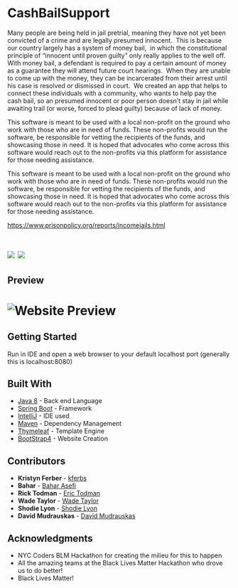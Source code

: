 # CashBailSupport
Many people are being held in jail pretrial, meaning they have not yet been convicted of a crime and are legally presumed innocent.  This is because our country largely has a system of money bail,  in which the constitutional principle of “innocent until proven guilty” only really applies to the well off. With money bail, a defendant is required to pay a certain amount of money as a guarantee they will attend future court hearings.  When they are unable to come up with the money, they can be incarcerated from their arrest until his case is resolved or dismissed in court.  We created an app that helps to connect these individuals with a community, who wants to help pay the cash bail, so an presumed innocent or poor person doesn’t stay in jail while awaiting trail (or worse, forced to plead guilty) because of lack of money.

This software is meant to be used with a local non-profit on the ground who work with those who are in need of funds. These non-profits would run the software,  be responsible for vetting the recipients of the funds, and showcasing those in need. It is hoped that advocates who come across this software would reach out to the non-profits via this platform for assistance for those needing assistance.

This software is meant to be used with a local non-profit on the ground who work with those who are in need of funds. These non-profits would run the software, be responsible for vetting the recipients of the funds, and showcasing those in need. It is hoped that advocates who come across this software would reach out to the non-profits via this platform for assistance for those needing assistance.

https://www.prisonpolicy.org/reports/incomejails.html

![](https://github.com/hackforblacklivesmatterteamjava/CashBailSupport/blob/bahar/static/img/arrest_pretrialdetention.png)
![](https://github.com/hackforblacklivesmatterteamjava/CashBailSupport/blob/bahar/static/img/jail_nobail_income.png)
=======
## Preview

![Website Preview](https://res.cloudinary.com/kristynf/image/upload/v1592227112/BailSupportBLM/Screen_Shot_2020-06-15_at_9.15.16_AM_ohereu.png)
=======
## Getting Started

Run in IDE and open a web browser to your default localhost port (generally this is localhost:8080)

## Built With

* [Java 8](https://www.java.com/en/) - Back end Language
* [Spring Boot](https://spring.io/projects/spring-boot) - Framework
* [IntelliJ](https://www.jetbrains.com/idea/) - IDE used
* [Maven](http://maven.apache.org/) - Dependency Management
* [Thymeleaf](http://www.thymeleaf.org/) - Template Engine
* [BootStrap4](https://getbootstrap.com/docs/4.0) - Website Creation

## Contributors

* **Kristyn Ferber**  - [kferbs](https://github.com/kristynf)
* **Bahar**  - [Bahar Asefi](https://github.com/Bahar61)
* **Rick Todman** - [Eric Todman](https://github.com/ricksinclair)
* **Wade Taylor**  - [Wade Taylor](https://www.linkedin.com/in/wade-taylor-5011319b/)
* **Shodie Lyon** - [Shodie Lyon](https://www.linkedin.com/in/shodielyon/)
* **David Mudrauskas** - [David Mudrauskas](https://www.linkedin.com/in/davidmudrauskas/)
## Acknowledgments

* NYC Coders BLM Hackathon for creating the milieu for this to happen 
* All the amazing teams at the Black Lives Matter Hackathon who drove us to do better!
* Black Lives Matter!
